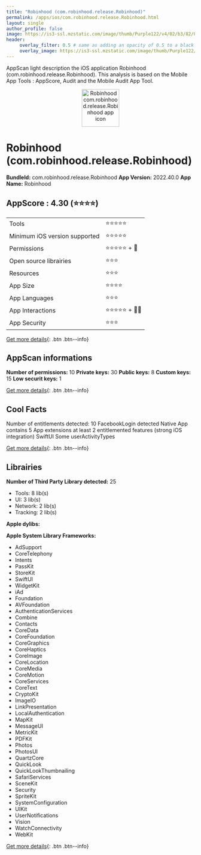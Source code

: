 ```yaml
---
title: "Robinhood (com.robinhood.release.Robinhood)"
permalink: /apps/ios/com.robinhood.release.Robinhood.html
layout: single
author_profile: false
image: https://is3-ssl.mzstatic.com/image/thumb/Purple122/v4/02/b3/82/02b382a8-e22b-04bd-fc43-f9ba63dc2983/AppIcon-0-1x_U007emarketing-0-7-0-sRGB-85-220.png/512x512bb.jpg
header: 
     overlay_filter: 0.5 # same as adding an opacity of 0.5 to a black background
     overlay_image: https://is3-ssl.mzstatic.com/image/thumb/Purple122/v4/02/b3/82/02b382a8-e22b-04bd-fc43-f9ba63dc2983/AppIcon-0-1x_U007emarketing-0-7-0-sRGB-85-220.png/512x512bb.jpg
---
```

AppScan light description the iOS application Robinhood (com.robinhood.release.Robinhood). This analysis is based on the Mobile App Tools : AppScore, Audit and the Mobile Audit App Tool.

  
  
<div style="text-align: center;"><img src="https://is3-ssl.mzstatic.com/image/thumb/Purple122/v4/02/b3/82/02b382a8-e22b-04bd-fc43-f9ba63dc2983/AppIcon-0-1x_U007emarketing-0-7-0-sRGB-85-220.png/512x512bb.jpg" width="100" height="100" alt="Robinhood com.robinhood.release.Robinhood app icon"></div>  
  
# Robinhood (com.robinhood.release.Robinhood)

**BundleId:** com.robinhood.release.Robinhood
**App Version:** 2022.40.0
**App Name:** Robinhood


## AppScore : 4.30 (⭐️⭐️⭐️⭐️) 

<table>
<tr><td> Tools </td><td> ⭐️⭐️⭐️⭐️⭐️ </td></tr>
<tr><td> Minimum iOS version supported </td><td> ⭐️⭐️⭐️⭐️⭐️ </td></tr>
<tr><td> Permissions </td><td> ⭐️⭐️⭐️⭐️⭐️ + 🌟 </td></tr>
<tr><td> Open source librairies </td><td> ⭐️⭐️⭐️ </td></tr>
<tr><td> Resources </td><td> ⭐️⭐️⭐️ </td></tr>
<tr><td> App Size </td><td> ⭐️⭐️⭐️⭐️ </td></tr>
<tr><td> App Languages </td><td> ⭐️⭐️⭐️ </td></tr>
<tr><td> App Interactions </td><td> ⭐️⭐️⭐️⭐️⭐️ + 🌟🌟 </td></tr>
<tr><td> App Security </td><td> ⭐️⭐️⭐️ </td></tr>
</table>

[Get more details](/pricing.html){: .btn .btn--info}  
  
## AppScan informations 

**Number of permissions:** 10
**Private keys:** 30
**Public keys:** 8
**Custom keys:** 15
**Low securit keys:** 1
  
[Get more details](/pricing.html){: .btn .btn--info}

## Cool Facts

Number of entitlements detected: 10
FacebookLogin detected
Native App
contains 5 App extensions
at least 2 entitlemented features (strong iOS integration)
SwiftUI
Some userActivityTypes
  
[Get more details](/pricing.html){: .btn .btn--info}

## Librairies 
**Number of Third Party Library detected:** 25
- Tools: 8 lib(s)
- UI: 3 lib(s)
- Network: 2 lib(s)
- Tracking: 2 lib(s)

**Apple dylibs:**


**Apple System Library Frameworks:**
- AdSupport
- CoreTelephony
- Intents
- PassKit
- StoreKit
- SwiftUI
- WidgetKit
- iAd
- Foundation
- AVFoundation
- AuthenticationServices
- Combine
- Contacts
- CoreData
- CoreFoundation
- CoreGraphics
- CoreHaptics
- CoreImage
- CoreLocation
- CoreMedia
- CoreMotion
- CoreServices
- CoreText
- CryptoKit
- ImageIO
- LinkPresentation
- LocalAuthentication
- MapKit
- MessageUI
- MetricKit
- PDFKit
- Photos
- PhotosUI
- QuartzCore
- QuickLook
- QuickLookThumbnailing
- SafariServices
- SceneKit
- Security
- SpriteKit
- SystemConfiguration
- UIKit
- UserNotifications
- Vision
- WatchConnectivity
- WebKit


  
[Get more details](/pricing.html){: .btn .btn--info}


